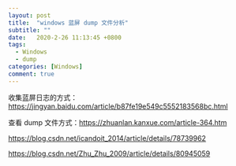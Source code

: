 ```yaml
---
layout: post
title:  "windows 蓝屏 dump 文件分析"
subtitle: ""
date:   2020-2-26 11:13:45 +0800
tags:
  - Windows
  - dump
categories: [Windows]
comment: true
---
```


收集蓝屏日志的方式：https://jingyan.baidu.com/article/b87fe19e549c5552183568bc.html

查看 dump 文件方式：https://zhuanlan.kanxue.com/article-364.htm

https://blog.csdn.net/icandoit_2014/article/details/78739962

https://blog.csdn.net/Zhu_Zhu_2009/article/details/80945059